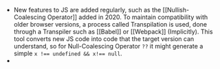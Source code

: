 - New features to JS are added regularly, such as the [[Nullish-Coalescing Operator]] added in 2020. To maintain compatibility with older browser versions, a process called Transpilation is used, done through a Transpiler such as [[Babel]] or [[Webpack]] (Implicitly). This tool converts new JS code into code that the target version can understand, so for Null-Coalescing Operator ``??`` it might generate a simple ``x !== undefined && x!== null``.
-